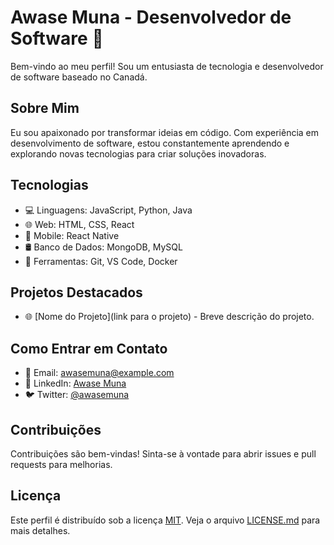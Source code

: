 # Awase Muna - Desenvolvedor de Software 🚀

Bem-vindo ao meu perfil! Sou um entusiasta de tecnologia e desenvolvedor de software baseado no Canadá.

## Sobre Mim

Eu sou apaixonado por transformar ideias em código. Com experiência em desenvolvimento de software, estou constantemente aprendendo e explorando novas tecnologias para criar soluções inovadoras.

## Tecnologias

- 💻 Linguagens: JavaScript, Python, Java
- 🌐 Web: HTML, CSS, React
- 📱 Mobile: React Native
- 🛢️ Banco de Dados: MongoDB, MySQL
- 🔧 Ferramentas: Git, VS Code, Docker

## Projetos Destacados

- 🌐 [Nome do Projeto](link para o projeto) - Breve descrição do projeto.

## Como Entrar em Contato

- 📧 Email: awasemuna@example.com
- 💼 LinkedIn: [Awase Muna](https://www.linkedin.com/in/awasemuna/)
- 🐦 Twitter: [@awasemuna](https://twitter.com/awasemuna)

## Contribuições

Contribuições são bem-vindas! Sinta-se à vontade para abrir issues e pull requests para melhorias.

## Licença

Este perfil é distribuído sob a licença [MIT](LICENSE.md). Veja o arquivo [LICENSE.md](LICENSE.md) para mais detalhes.
